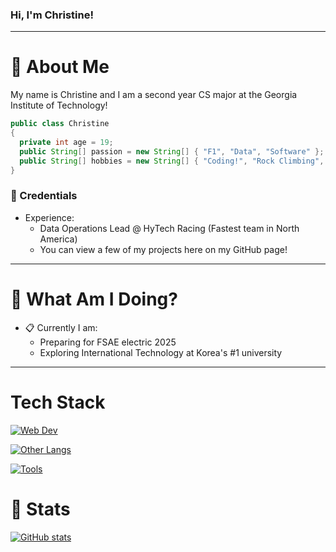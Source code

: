 ### Hi, I'm Christine!
-----
# :ferris_wheel: About Me
My name is Christine and I am a second year CS major at the Georgia Institute of Technology!

```java
public class Christine
{
  private int age = 19;
  public String[] passion = new String[] { "F1", "Data", "Software" };
  public String[] hobbies = new String[] { "Coding!", "Rock Climbing", "Baking" };
}
```
### :rocket: Credentials
- Experience:
  - Data Operations Lead @ HyTech Racing (Fastest team in North America)
  - You can view a few of my projects here on my GitHub page!
-----

# 🤔  What Am I Doing?
- :clipboard: Currently I am:
  - Preparing for FSAE electric 2025
  - Exploring International Technology at Korea's #1 university
-----

# Tech Stack
[![Web Dev](https://skillicons.dev/icons?i=html,css,js,ts,mongodb,react,nodejs,cmake,&theme=dark)](https://skillicons.dev)

[![Other Langs](https://skillicons.dev/icons?i=python,java,cpp,nix&theme=dark)](https://skillicons.dev)

[![Tools](https://skillicons.dev/icons?i=vscode,postman,github&theme=dark)](https://skillicons.dev)

# 🌱 Stats
[![GitHub stats](https://github-readme-stats.vercel.app/api?username=aesteri)](https://github.com/anuraghazra/github-readme-stats)

